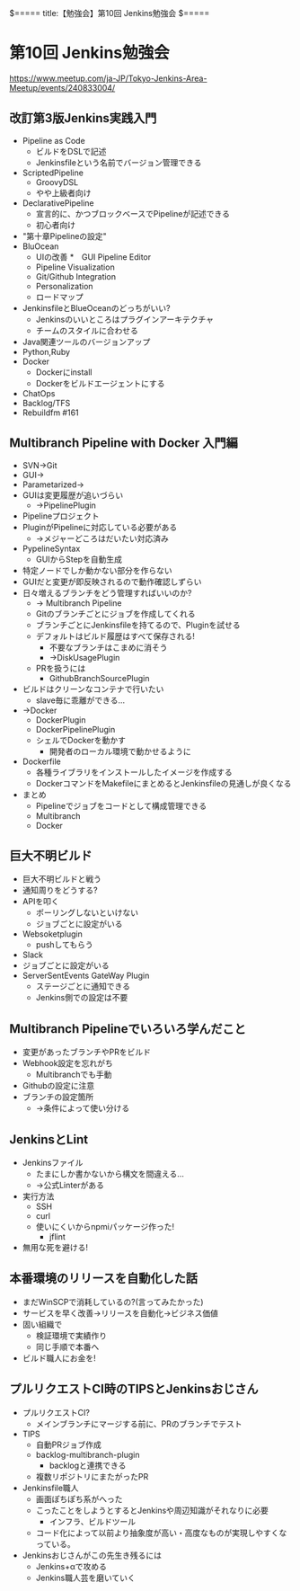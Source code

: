 $=====
title:【勉強会】第10回 Jenkins勉強会
$=====

# 第10回 Jenkins勉強会

https://www.meetup.com/ja-JP/Tokyo-Jenkins-Area-Meetup/events/240833004/

## 改訂第3版Jenkins実践入門

* Pipeline as Code
  * ビルドをDSLで記述
  * Jenkinsfileという名前でバージョン管理できる
* ScriptedPipeline
  * GroovyDSL
  * やや上級者向け
* DeclarativePipeline
  * 宣言的に、かつブロックベースでPipelineが記述できる
  * 初心者向け
* "第十章Pipelineの設定"
* BluOcean
  * UIの改善
  *　GUI Pipeline Editor
  * Pipeline Visualization
  * Git/Github Integration
  * Personalization
  * ロードマップ
* JenkinsfileとBlueOceanのどっちがいい?
  * Jenkinsのいいところはプラグインアーキテクチャ
  * チームのスタイルに合わせる
* Java関連ツールのバージョンアップ
* Python,Ruby
* Docker
  * Dockerにinstall
  * Dockerをビルドエージェントにする
* ChatOps
* Backlog/TFS
* Rebuildfm #161

## Multibranch Pipeline with Docker 入門編

* SVN→Git
* GUI→
* Parametarized→
* GUIは変更履歴が追いづらい
  * →PipelinePlugin
* Pipelineプロジェクト
* PluginがPipelineに対応している必要がある
  * →メジャーどころはだいたい対応済み
* PypelineSyntax
  * GUIからStepを自動生成
* 特定ノードでしか動かない部分を作らない
* GUIだと変更が即反映されるので動作確認しずらい
* 日々増えるブランチをどう管理すればいいのか?
  * → Multibranch Pipeline
  * Gitのブランチごとにジョブを作成してくれる
  * ブランチごとにJenkinsfileを持てるので、Pluginを試せる
  * デフォルトはビルド履歴はすべて保存される!
	* 不要なブランチはこまめに消そう
	* →DiskUsagePlugin
  * PRを扱うには
	* GithubBranchSourcePlugin
* ビルドはクリーンなコンテナで行いたい
  * slave毎に乖離ができる…
* →Docker
  * DockerPlugin
  * DockerPipelinePlugin
  * シェルでDockerを動かす
	* 開発者のローカル環境で動かせるように
* Dockerfile
  * 各種ライブラリをインストールしたイメージを作成する
  * DockerコマンドをMakefileにまとめるとJenkinsfileの見通しが良くなる
* まとめ
  * Pipelineでジョブをコードとして構成管理できる
  * Multibranch
  * Docker

## 巨大不明ビルド

* 巨大不明ビルドと戦う
* 通知周りをどうする?
* APIを叩く
  * ポーリングしないといけない
  * ジョブごとに設定がいる
* Websoketplugin
  * pushしてもらう
* Slack
* ジョブごとに設定がいる
* ServerSentEvents GateWay Plugin
  * ステージごとに通知できる
  * Jenkins側での設定は不要
  
## Multibranch Pipelineでいろいろ学んだこと

* 変更があったブランチやPRをビルド
* Webhook設定を忘れがち
  * Multibranchでも手動
* Githubの設定に注意
* ブランチの設定箇所
  * →条件によって使い分ける

## JenkinsとLint

* Jenkinsファイル
  * たまにしか書かないから構文を間違える…
  * →公式Linterがある
* 実行方法
  * SSH
  * curl
  * 使いにくいからnpmiパッケージ作った!
	* jflint
* 無用な死を避ける!

## 本番環境のリリースを自動化した話

* まだWinSCPで消耗しているの?(言ってみたかった)
* サービスを早く改善→リリースを自動化→ビジネス価値
* 固い組織で
  * 検証環境で実績作り
  * 同じ手順で本番へ
* ビルド職人にお金を!

## プルリクエストCI時のTIPSとJenkinsおじさん

* プルリクエストCI?
  * メインブランチにマージする前に、PRのブランチでテスト
* TIPS
  * 自動PRジョブ作成
  * backlog-multibranch-plugin
	* backlogと連携できる
  * 複数リポジトリにまたがったPR
* Jenkinsfile職人
  * 画面ぽちぽち系がへった
  * こったことをしようとするとJenkinsや周辺知識がそれなりに必要
	* インフラ、ビルドツール
  * コード化によって以前より抽象度が高い・高度なものが実現しやすくなっている。
* Jenkinsおじさんがこの先生き残るには
  * Jenkins+αで攻める
  * Jenkins職人芸を磨いていく
  

